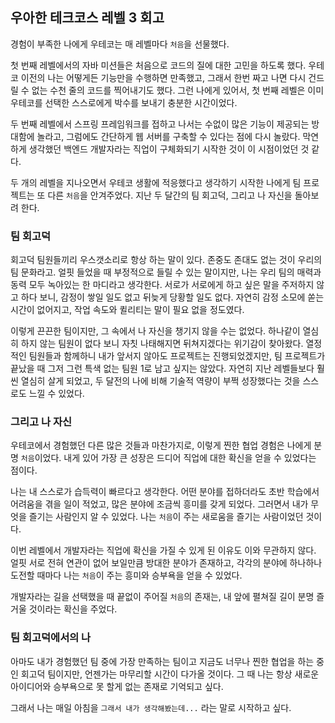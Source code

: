 ## 우아한 테크코스 레벨 3 회고

 경험이 부족한 나에게 우테코는 매 레벨마다 `처음`을 선물했다.
 
첫 번째 레벨에서의 자바 미션들은 처음으로 코드의 질에 대한 고민을 하도록 했다. 
 우테코 이전의 나는 어떻게든 기능만을 수행하면 만족했고, 그래서 한번 짜고 나면 다시 건드릴 수 없는 수천 줄의 코드를 찍어내기도 했다.
 그런 나에게 있어서, 첫 번째 레벨은 이미 우테코를 선택한 스스로에게 박수를 보내기 충분한 시간이었다. 

 두 번째 레벨에서 스프링 프레임워크를 접하고 나서는 수없이 많은 기능이 제공되는 방대함에 놀라고, 그럼에도 간단하게 웹 서버를 구축할 수 있다는 점에 다시 놀랐다.
 막연하게 생각했던 백엔드 개발자라는 직업이 구체화되기 시작한 것이 이 시점이었던 것 같다. 

 두 개의 레벨을 지나오면서 우테코 생활에 적응했다고 생각하기 시작한 나에게 팀 프로젝트는 또 다른 `처음`을 안겨주었다. 지난 두 달간의 팀 회고덕, 그리고 나 자신을 돌아보려 한다.

### 팀 회고덕

 회고덕 팀원들끼리 우스갯소리로 항상 하는 말이 있다. 존중도 존대도 없는 것이 우리의 팀 문화라고. 
얼핏 들었을 때 부정적으로 들릴 수 있는 말이지만, 나는 우리 팀의 매력과 동력 모두 녹아있는 한 마디라고 생각한다.
서로가 서로에게 하고 싶은 말을 주저하지 않고 하다 보니, 감정이 쌓일 일도 없고 뒤늦게 당황할 일도 없다. 
자연히 감정 소모에 쏟는 시간이 없어지고, 작업 속도와 퀼리티는 말이 필요 없을 정도였다. 

 이렇게 끈끈한 팀이지만, 그 속에서 나 자신을 챙기지 않을 수는 없었다. 하나같이 열심히 하지 않는 팀원이 없다 보니 자칫 나태해지면 뒤쳐지겠다는 위기감이 찾아왔다. 
열정적인 팀원들과 함께하니 내가 앞서지 않아도 프로젝트는 진행되었겠지만, 팀 프로젝트가 끝났을 때 그저 그런 특색 없는 팀원 1로 남고 싶지는 않았다. 
자연히 지난 레벨들보다 훨씬 열심히 살게 되었고, 두 달전의 나에 비해 기술적 역량이 부쩍 성장했다는 것을 스스로도 느낄 수 있었다. 


### 그리고 나 자신

 우테코에서 경험했던 다른 많은 것들과 마찬가지로, 이렇게 찐한 협업 경험은 나에게 분명 `처음`이었다. 
내게 있어 가장 큰 성장은 드디어 직업에 대한 확신을 얻을 수 있었다는 점이다. 
 
나는 내 스스로가 습득력이 빠르다고 생각한다. 어떤 분야를 접하더라도 초반 학습에서 어려움을 겪을 일이 적었고, 많은 분야에 조금씩 흥미를 갖게 되었다. 
그러면서 내가 무엇을 즐기는 사람인지 알 수 있었다. 나는 `처음`이 주는 새로움을 즐기는 사람이었던 것이다. 

이번 레벨에서 개발자라는 직업에 확신을 가질 수 있게 된 이유도 이와 무관하지 않다. 얼핏 서로 전혀 연관이 없어 보일만큼 방대한 분야가 존재하고, 
각각의 분야에 하나하나 도전할 때마다 나는 `처음`이 주는 흥미와 승부욕을 얻을 수 있었다. 

개발자라는 길을 선택했을 때 끝없이 주어질 `처음`의 존재는, 내 앞에 펼쳐질 길이 분명 즐거울 것이라는 확신을 주었다. 



### 팀 회고덕에서의 나

 아마도 내가 경험했던 팀 중에 가장 만족하는 팀이고 지금도 너무나 찐한 협업을 하는 중인 회고덕 팀이지만, 언젠가는 마무리할 시간이 다가올 것이다. 
그 때 나는 항상 새로운 아이디어와 승부욕으로 못 할게 없는 존재로 기억되고 싶다. 

그래서 나는 매일 아침을 `그래서 내가 생각해봤는데...` 라는 말로 시작하고 싶다. 

 


